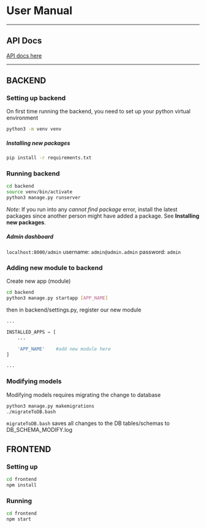 # User Manual
___

## API Docs
[API docs here](https://github.com/Chango987/CS4347_Database_Project/blob/main/backend-api.md)
___
## BACKEND
### Setting up backend
On first time running the backend, you need to set up your python virtual environment
```bash
python3 -m venv venv
```

##### Installing new packages
```bash
pip install -r requirements.txt
```

### Running backend
```bash
cd backend
source venv/bin/activate
python3 manage.py runserver
```

*Note:* If you run into any *cannot find package* error, install the latest packages since another person might have added a package. See **Installing new packages**.

##### Admin dashboard
`localhost:8000/admin`
username: `admin@admin.admin`
password: `admin`

### Adding new module to backend
Create new app (module)
```bash
cd backend
python3 manage.py startapp [APP_NAME]
```

then in backend/settings.py, register our new module
```python
...

INSTALLED_APPS = [
    ...

    'APP_NAME'    #add new module here
]

...
```

### Modifying models
Modifying models requires migrating the change to database
```bash
python3 manage.py makemigrations
./migrateToDB.bash
```

`migrateToDB.bash` saves all changes to the DB tables/schemas to DB_SCHEMA_MODIFY.log

## FRONTEND
### Setting up
```bash
cd frontend
npm install
```

### Running
```bash
cd frontend
npm start
```
